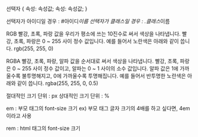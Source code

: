 선택자 {
속성: 속성값;
속성: 속성값;
}

선택자가 아이디일 경우 : #아이디*이름
선택자가 클래스일 경우 : .클래스*이름

RGB
빨강, 초록, 파랑 값을 우리가 평소에 쓰는 10진수로 써서 색상을 나타냅니다. 빨강, 초록, 파랑은 0 ~ 255 사이 정수 값입니다. 예를 들어서 노란색은 아래와 같이 씁니다.
rgb(255, 255, 0)

RGBA
빨강, 초록, 파랑, 알파 값을 순서대로 써서 색상을 나타냅니다. 빨강, 초록, 파랑은 0 ~ 255 사이 정수 값이고, 알파는 0 ~ 1 사이의 소수 값입니다. 알파 값은 1에 가까울수록 불투명해지고, 0에 가까울수록 투명해집니다. 예를 들어서 반투명한 노란색은 아래와 같이 씁니다.
rgba(255, 255, 0, 0.5)

절대적인 크기 단위 : px
상대적인 크기 단위 : %

em : 부모 태그의 font-size 크기
ex) 부모 태그 글자 크기의 4배를 하고 싶다면, 4em이라고 사용

rem : html 태그의 font-size 크기
